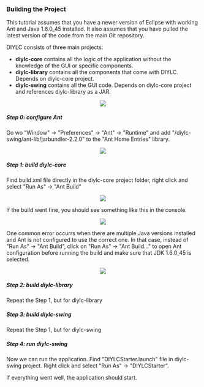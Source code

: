 ### Building the Project ###

This tutorial assumes that you have a newer version of Eclipse with working Ant and Java 1.6.0_45 installed. It also assumes that you have pulled the latest version of the code from the main Git repository.

DIYLC consists of three main projects:

- **diylc-core** contains all the logic of the application without the knowledge of the GUI or specific components.
- **diylc-library** contains all the components that come with DIYLC. Depends on diylc-core project.
- **diylc-swing** contains all the GUI code. Depends on diylc-core project and references diylc-library as a JAR.

<p align='center'><img src='http://www.diy-fever.com/diylc/wiki/eclipse_import_9.png' /></p>

##### Step 0: configure Ant #####

Go wo "Window" -> "Preferences" -> "Ant" -> "Runtime" and add "/diylc-swing/ant-lib/jarbundler-2.2.0" to the "Ant Home Entries" library.

<p align='center'><img src='http://www.diy-fever.com/diylc/wiki/ant_bundler.png' /></p>

##### Step 1: build diylc-core #####

Find build.xml file directly in the diylc-core project folder, right click and select "Run As" -> "Ant Build"

<p align='center'><img src='http://www.diy-fever.com/diylc/wiki/build_ant.png' /></p>

If the build went fine, you should see something like this in the console.

<p align='center'><img src='http://www.diy-fever.com/diylc/wiki/build_success.png' /></p>

One common error occurrs when there are multiple Java versions installed and Ant is not configured to use the correct one. In that case, instead of "Run As" -> "Ant Build", click on "Run As" -> "Ant Build..." to open Ant configuration before running the build and make sure that JDK 1.6.0_45 is selected.

<p align='center'><img src='http://www.diy-fever.com/diylc/wiki/ant_jre.png' /></p>

##### Step 2: build diylc-library #####

Repeat the Step 1, but for diylc-library

##### Step 3: build diylc-swing #####

Repeat the Step 1, but for diylc-swing

##### Step 4: run diylc-swing #####

Now we can run the application. Find "DIYLCStarter.launch" file in diylc-swing project. Right click and select "Run As" -> "DIYLCStarter".

If everything went well, the application should start.
